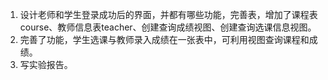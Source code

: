 1. 设计老师和学生登录成功后的界面，并都有哪些功能，完善表，增加了课程表course、教师信息表teacher、创建查询成绩视图、创建查询选课信息视图。
2. 完善了功能，学生选课与教师录入成绩在一张表中，可利用视图查询课程和成绩。
3. 写实验报告。
